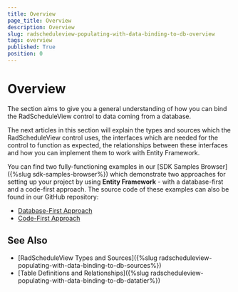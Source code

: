 ```yaml
---
title: Overview
page_title: Overview
description: Overview
slug: radscheduleview-populating-with-data-binding-to-db-overview
tags: overview
published: True
position: 0
---
```


# Overview

The section aims to give you a general understanding of how you can bind the RadScheduleView control to data coming from a database.

The next articles in this section will explain the types and sources which the RadScheduleView control uses, the interfaces which are needed for the control to function as expected, the relationships between these interfaces and how you can implement them to work with Entity Framework.

You can find two fully-functioning examples in our [SDK Samples Browser]({%slug sdk-samples-browser%}) which demonstrate two approaches for setting up your project by using **Entity Framework** - with a database-first and a code-first approach. The source code of these examples can also be found in our GitHub repository:

* [Database-First Approach](https://github.com/telerik/xaml-sdk/tree/master/ScheduleView/Database)
* [Code-First Approach](https://github.com/telerik/xaml-sdk/tree/master/ScheduleView/DatabaseEntityFramework)

## See Also

 * [RadScheduleView Types and Sources]({%slug radscheduleview-populating-with-data-binding-to-db-sources%})
 * [Table Definitions and Relationships]({%slug radscheduleview-populating-with-data-binding-to-db-datatier%})
